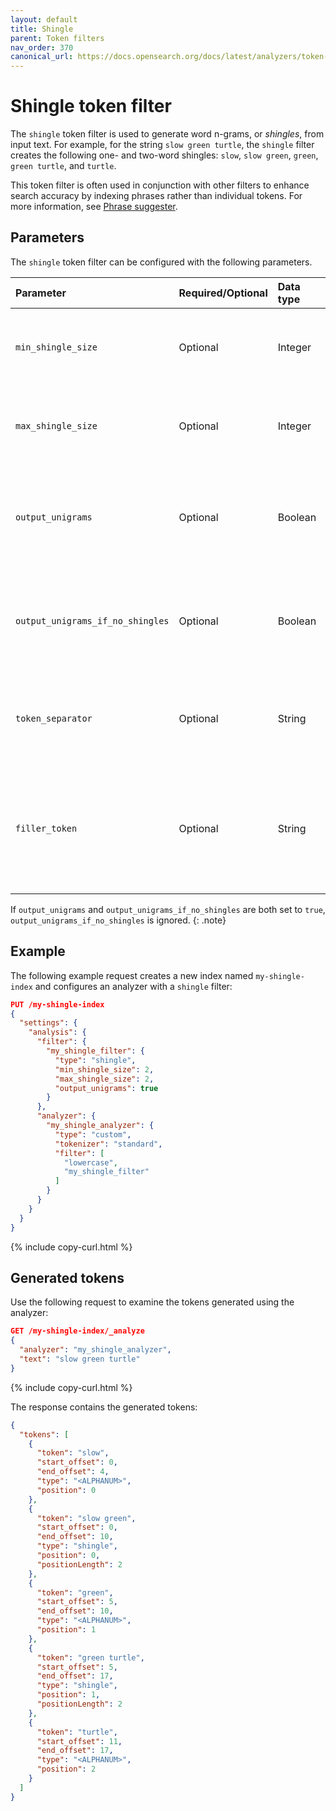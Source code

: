 ```yaml
---
layout: default
title: Shingle
parent: Token filters
nav_order: 370
canonical_url: https://docs.opensearch.org/docs/latest/analyzers/token-filters/shingle/
---
```


# Shingle token filter

The `shingle` token filter is used to generate word n-grams, or _shingles_, from input text. For example, for the string `slow green turtle`, the `shingle` filter creates the following one- and two-word shingles: `slow`, `slow green`, `green`, `green turtle`, and `turtle`.

This token filter is often used in conjunction with other filters to enhance search accuracy by indexing phrases rather than individual tokens. For more information, see [Phrase suggester]({{site.url}}{{site.baseurl}}/search-plugins/searching-data/did-you-mean/#phrase-suggester).

## Parameters

The `shingle` token filter can be configured with the following parameters.

Parameter | Required/Optional | Data type | Description
:--- | :--- | :--- | :--- 
`min_shingle_size` | Optional | Integer | The minimum number of tokens to concatenate. Default is `2`.
`max_shingle_size` | Optional | Integer | The maximum number of tokens to concatenate. Default is `2`.
`output_unigrams` | Optional | Boolean | Whether to include unigrams (individual tokens) as output. Default is `true`.
`output_unigrams_if_no_shingles` | Optional | Boolean | Whether to output unigrams if no shingles are generated. Default is `false`.
`token_separator` | Optional | String |  A separator used to concatenate tokens into a shingle. Default is a space (`" "`).
`filler_token` | Optional | String | A token inserted into empty positions or gaps between tokens. Default is an underscore (`_`).

If `output_unigrams` and `output_unigrams_if_no_shingles` are both set to `true`, `output_unigrams_if_no_shingles` is ignored.
{: .note}

## Example

The following example request creates a new index named `my-shingle-index` and configures an analyzer with a `shingle` filter:

```json
PUT /my-shingle-index
{
  "settings": {
    "analysis": {
      "filter": {
        "my_shingle_filter": {
          "type": "shingle",
          "min_shingle_size": 2,
          "max_shingle_size": 2,
          "output_unigrams": true
        }
      },
      "analyzer": {
        "my_shingle_analyzer": {
          "type": "custom",
          "tokenizer": "standard",
          "filter": [
            "lowercase",
            "my_shingle_filter"
          ]
        }
      }
    }
  }
}
```
{% include copy-curl.html %}

## Generated tokens

Use the following request to examine the tokens generated using the analyzer:

```json
GET /my-shingle-index/_analyze
{
  "analyzer": "my_shingle_analyzer",
  "text": "slow green turtle"
}
```
{% include copy-curl.html %}

The response contains the generated tokens:

```json
{
  "tokens": [
    {
      "token": "slow",
      "start_offset": 0,
      "end_offset": 4,
      "type": "<ALPHANUM>",
      "position": 0
    },
    {
      "token": "slow green",
      "start_offset": 0,
      "end_offset": 10,
      "type": "shingle",
      "position": 0,
      "positionLength": 2
    },
    {
      "token": "green",
      "start_offset": 5,
      "end_offset": 10,
      "type": "<ALPHANUM>",
      "position": 1
    },
    {
      "token": "green turtle",
      "start_offset": 5,
      "end_offset": 17,
      "type": "shingle",
      "position": 1,
      "positionLength": 2
    },
    {
      "token": "turtle",
      "start_offset": 11,
      "end_offset": 17,
      "type": "<ALPHANUM>",
      "position": 2
    }
  ]
}
```